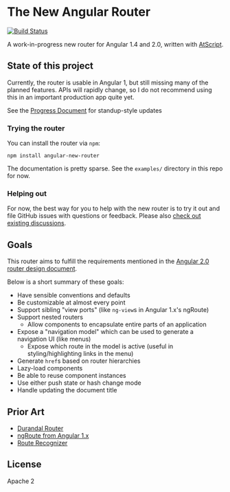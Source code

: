 # The New Angular Router
[![Build Status](https://travis-ci.org/angular/router.svg?branch=master)](https://travis-ci.org/angular/router)

A work-in-progress new router for Angular 1.4 and 2.0, written with
[AtScript](https://docs.google.com/document/d/11YUzC-1d0V1-Q3V0fQ7KSit97HnZoKVygDxpWzEYW0U/).


## State of this project

Currently, the router is usable in Angular 1, but still missing many of the planned features.
APIs will rapidly change, so I do not recommend using this in an important production app quite yet.

See the [Progress Document](https://docs.google.com/document/d/1-DBXTHaeec6XH5qx2tKVrgrjiILy76_lSrjgJv95RJ4/edit#)
for standup-style updates

### Trying the router

You can install the router via `npm`:

```shell
npm install angular-new-router
```

The documentation is pretty sparse. See the `examples/` directory in this repo for now.

### Helping out

For now, the best way for you to help with the new router is to try it out and file GitHub issues
with questions or feedback. Please also [check out existing discussions](https://github.com/angular/router/labels/type%3A%20use%20case).

## Goals

This router aims to fulfill the requirements mentioned in the [Angular 2.0 router design document](https://docs.google.com/document/d/1I3UC0RrgCh9CKrLxeE4sxwmNSBl3oSXQGt9g3KZnTJI).

Below is a short summary of these goals:

* Have sensible conventions and defaults
* Be customizable at almost every point
* Support sibling "view ports" (like `ng-view`s in Angular 1.x's ngRoute)
* Support nested routers
  * Allow components to encapsulate entire parts of an application
* Expose a "navigation model" which can be used to generate a navigation UI (like menus)
  * Expose which route in the model is active (useful in styling/highlighting links in the menu)
* Generate `href`s based on router hierarchies
* Lazy-load components
* Be able to reuse component instances
* Use either push state or hash change mode
* Handle updating the document title


## Prior Art

* [Durandal Router](http://durandaljs.com/documentation/Using-The-Router.html)
* [ngRoute from Angular 1.x](https://docs.angularjs.org/api/ngRoute)
* [Route Recognizer](https://github.com/tildeio/route-recognizer)



## License
Apache 2
